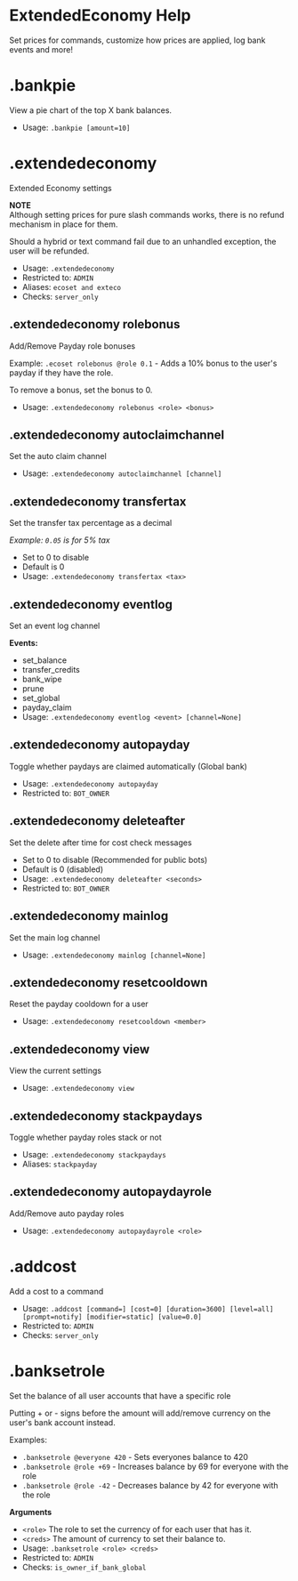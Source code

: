 # ExtendedEconomy Help

Set prices for commands, customize how prices are applied, log bank events and more!

# .bankpie
View a pie chart of the top X bank balances.<br/>
 - Usage: `.bankpie [amount=10]`
# .extendedeconomy
Extended Economy settings<br/>

**NOTE**<br/>
Although setting prices for pure slash commands works, there is no refund mechanism in place for them.<br/>

Should a hybrid or text command fail due to an unhandled exception, the user will be refunded.<br/>
 - Usage: `.extendedeconomy`
 - Restricted to: `ADMIN`
 - Aliases: `ecoset and exteco`
 - Checks: `server_only`
## .extendedeconomy rolebonus
Add/Remove Payday role bonuses<br/>

Example: `.ecoset rolebonus @role 0.1` - Adds a 10% bonus to the user's payday if they have the role.<br/>

To remove a bonus, set the bonus to 0.<br/>
 - Usage: `.extendedeconomy rolebonus <role> <bonus>`
## .extendedeconomy autoclaimchannel
Set the auto claim channel<br/>
 - Usage: `.extendedeconomy autoclaimchannel [channel]`
## .extendedeconomy transfertax
Set the transfer tax percentage as a decimal<br/>

*Example: `0.05` is for 5% tax*<br/>

- Set to 0 to disable<br/>
- Default is 0<br/>
 - Usage: `.extendedeconomy transfertax <tax>`
## .extendedeconomy eventlog
Set an event log channel<br/>

**Events:**<br/>
- set_balance<br/>
- transfer_credits<br/>
- bank_wipe<br/>
- prune<br/>
- set_global<br/>
- payday_claim<br/>
 - Usage: `.extendedeconomy eventlog <event> [channel=None]`
## .extendedeconomy autopayday
Toggle whether paydays are claimed automatically (Global bank)<br/>
 - Usage: `.extendedeconomy autopayday`
 - Restricted to: `BOT_OWNER`
## .extendedeconomy deleteafter
Set the delete after time for cost check messages<br/>

- Set to 0 to disable (Recommended for public bots)<br/>
- Default is 0 (disabled)<br/>
 - Usage: `.extendedeconomy deleteafter <seconds>`
 - Restricted to: `BOT_OWNER`
## .extendedeconomy mainlog
Set the main log channel<br/>
 - Usage: `.extendedeconomy mainlog [channel=None]`
## .extendedeconomy resetcooldown
Reset the payday cooldown for a user<br/>
 - Usage: `.extendedeconomy resetcooldown <member>`
## .extendedeconomy view
View the current settings<br/>
 - Usage: `.extendedeconomy view`
## .extendedeconomy stackpaydays
Toggle whether payday roles stack or not<br/>
 - Usage: `.extendedeconomy stackpaydays`
 - Aliases: `stackpayday`
## .extendedeconomy autopaydayrole
Add/Remove auto payday roles<br/>
 - Usage: `.extendedeconomy autopaydayrole <role>`
# .addcost
Add a cost to a command<br/>
 - Usage: `.addcost [command=] [cost=0] [duration=3600] [level=all] [prompt=notify] [modifier=static] [value=0.0]`
 - Restricted to: `ADMIN`
 - Checks: `server_only`
# .banksetrole
Set the balance of all user accounts that have a specific role<br/>

Putting + or - signs before the amount will add/remove currency on the user's bank account instead.<br/>

Examples:<br/>
- `.banksetrole @everyone 420` - Sets everyones balance to 420<br/>
- `.banksetrole @role +69` - Increases balance by 69 for everyone with the role<br/>
- `.banksetrole @role -42` - Decreases balance by 42 for everyone with the role<br/>

**Arguments**<br/>

- `<role>` The role to set the currency of for each user that has it.<br/>
- `<creds>` The amount of currency to set their balance to.<br/>
 - Usage: `.banksetrole <role> <creds>`
 - Restricted to: `ADMIN`
 - Checks: `is_owner_if_bank_global`
